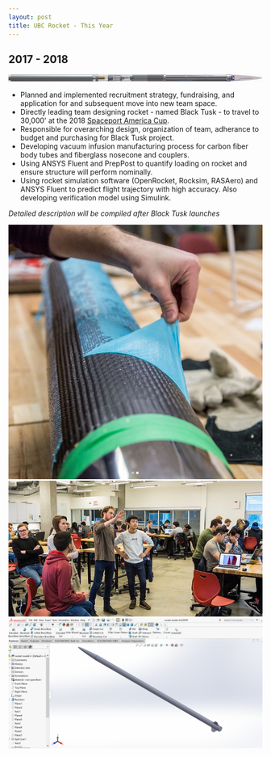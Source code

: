```yaml
---
layout: post
title: UBC Rocket - This Year
---
```

## 2017 - 2018
![30k render](/images/Rocket/30k_render.png)

* Planned and implemented recruitment strategy, fundraising, and application for and subsequent move into new team space. 
* Directly leading team designing rocket - named Black Tusk - to travel to 30,000' at the 2018 [Spaceport America Cup](https://www.spaceportamericacup.com). 
* Responsible for overarching design, organization of team, adherance to budget and purchasing for Black Tusk project.
* Developing vacuum infusion manufacturing process for carbon fiber body tubes and fiberglass nosecone and couplers.
* Using ANSYS Fluent and PrepPost to quantify loading on rocket and ensure structure will perform nominally.
* Using rocket simulation software (OpenRocket, Rocksim, RASAero) and ANSYS Fluent to predict flight trajectory with high accuracy. Also developing verification model using Simulink.
<!--more-->
_Detailed description will be compiled after Black Tusk launches_


![infusion](/images/Rocket/infusion.png)
![review](/images/Rocket/review.png)
![exterior](/images/Rocket/BT_ext.png)
